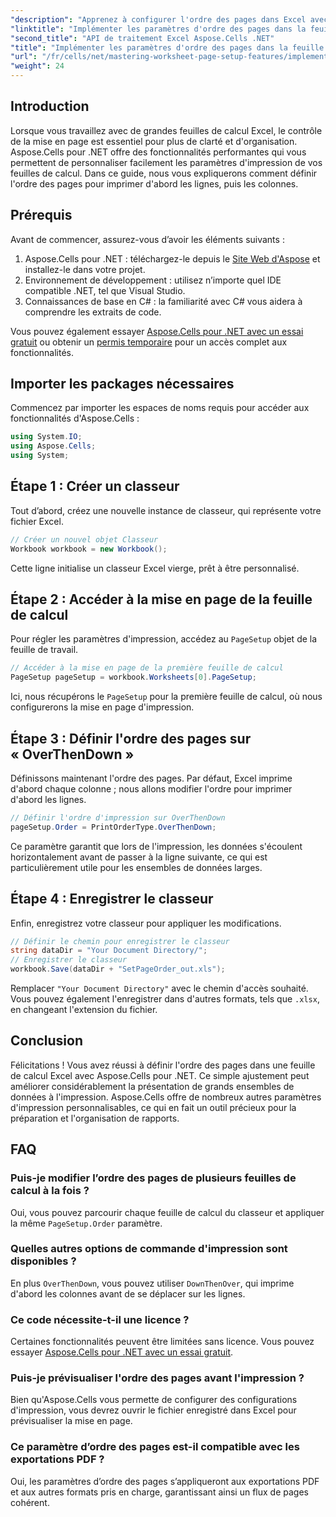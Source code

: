 ```yaml
---
"description": "Apprenez à configurer l'ordre des pages dans Excel avec Aspose.Cells pour .NET. Ce guide étape par étape explique comment imprimer d'abord sur les lignes, puis sur les colonnes, pour garantir un affichage impeccable de vos grandes feuilles de calcul."
"linktitle": "Implémenter les paramètres d'ordre des pages dans la feuille de calcul"
"second_title": "API de traitement Excel Aspose.Cells .NET"
"title": "Implémenter les paramètres d'ordre des pages dans la feuille de calcul"
"url": "/fr/cells/net/mastering-worksheet-page-setup-features/implement-page-order-settings/"
"weight": 24
---
```


## Introduction

Lorsque vous travaillez avec de grandes feuilles de calcul Excel, le contrôle de la mise en page est essentiel pour plus de clarté et d'organisation. Aspose.Cells pour .NET offre des fonctionnalités performantes qui vous permettent de personnaliser facilement les paramètres d'impression de vos feuilles de calcul. Dans ce guide, nous vous expliquerons comment définir l'ordre des pages pour imprimer d'abord les lignes, puis les colonnes.

## Prérequis

Avant de commencer, assurez-vous d’avoir les éléments suivants :

1. Aspose.Cells pour .NET : téléchargez-le depuis le [Site Web d'Aspose](https://releases.aspose.com/cells/net/) et installez-le dans votre projet.
2. Environnement de développement : utilisez n’importe quel IDE compatible .NET, tel que Visual Studio.
3. Connaissances de base en C# : la familiarité avec C# vous aidera à comprendre les extraits de code.

Vous pouvez également essayer [Aspose.Cells pour .NET avec un essai gratuit](https://releases.aspose.com/) ou obtenir un [permis temporaire](https://purchase.aspose.com/temporary-license/) pour un accès complet aux fonctionnalités.

## Importer les packages nécessaires

Commencez par importer les espaces de noms requis pour accéder aux fonctionnalités d'Aspose.Cells :

```csharp
using System.IO;
using Aspose.Cells;
using System;
```

## Étape 1 : Créer un classeur

Tout d’abord, créez une nouvelle instance de classeur, qui représente votre fichier Excel.

```csharp
// Créer un nouvel objet Classeur
Workbook workbook = new Workbook();
```

Cette ligne initialise un classeur Excel vierge, prêt à être personnalisé.

## Étape 2 : Accéder à la mise en page de la feuille de calcul

Pour régler les paramètres d'impression, accédez au `PageSetup` objet de la feuille de travail.

```csharp
// Accéder à la mise en page de la première feuille de calcul
PageSetup pageSetup = workbook.Worksheets[0].PageSetup;
```

Ici, nous récupérons le `PageSetup` pour la première feuille de calcul, où nous configurerons la mise en page d'impression.

## Étape 3 : Définir l'ordre des pages sur « OverThenDown »

Définissons maintenant l'ordre des pages. Par défaut, Excel imprime d'abord chaque colonne ; nous allons modifier l'ordre pour imprimer d'abord les lignes.

```csharp
// Définir l'ordre d'impression sur OverThenDown
pageSetup.Order = PrintOrderType.OverThenDown;
```

Ce paramètre garantit que lors de l'impression, les données s'écoulent horizontalement avant de passer à la ligne suivante, ce qui est particulièrement utile pour les ensembles de données larges.

## Étape 4 : Enregistrer le classeur

Enfin, enregistrez votre classeur pour appliquer les modifications.

```csharp
// Définir le chemin pour enregistrer le classeur
string dataDir = "Your Document Directory/";
// Enregistrer le classeur
workbook.Save(dataDir + "SetPageOrder_out.xls");
```

Remplacer `"Your Document Directory"` avec le chemin d'accès souhaité. Vous pouvez également l'enregistrer dans d'autres formats, tels que `.xlsx`, en changeant l'extension du fichier.

## Conclusion

Félicitations ! Vous avez réussi à définir l'ordre des pages dans une feuille de calcul Excel avec Aspose.Cells pour .NET. Ce simple ajustement peut améliorer considérablement la présentation de grands ensembles de données à l'impression. Aspose.Cells offre de nombreux autres paramètres d'impression personnalisables, ce qui en fait un outil précieux pour la préparation et l'organisation de rapports.

## FAQ

### Puis-je modifier l’ordre des pages de plusieurs feuilles de calcul à la fois ?

Oui, vous pouvez parcourir chaque feuille de calcul du classeur et appliquer la même `PageSetup.Order` paramètre.

### Quelles autres options de commande d'impression sont disponibles ?

En plus `OverThenDown`, vous pouvez utiliser `DownThenOver`, qui imprime d'abord les colonnes avant de se déplacer sur les lignes.

### Ce code nécessite-t-il une licence ?

Certaines fonctionnalités peuvent être limitées sans licence. Vous pouvez essayer [Aspose.Cells pour .NET avec un essai gratuit](https://releases.aspose.com/).

### Puis-je prévisualiser l'ordre des pages avant l'impression ?

Bien qu'Aspose.Cells vous permette de configurer des configurations d'impression, vous devrez ouvrir le fichier enregistré dans Excel pour prévisualiser la mise en page.

### Ce paramètre d’ordre des pages est-il compatible avec les exportations PDF ?

Oui, les paramètres d’ordre des pages s’appliqueront aux exportations PDF et aux autres formats pris en charge, garantissant ainsi un flux de pages cohérent.